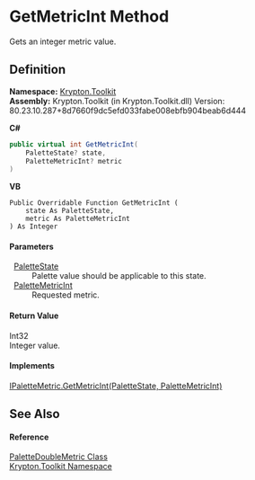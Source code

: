 # GetMetricInt Method


Gets an integer metric value.



## Definition
**Namespace:** <a href="79d2eac2-21f4-54ff-7552-b20c33c30600.md">Krypton.Toolkit</a>  
**Assembly:** Krypton.Toolkit (in Krypton.Toolkit.dll) Version: 80.23.10.287+8d7660f9dc5efd033fabe008ebfb904beab6d444

**C#**
``` C#
public virtual int GetMetricInt(
	PaletteState? state,
	PaletteMetricInt? metric
)
```
**VB**
``` VB
Public Overridable Function GetMetricInt ( 
	state As PaletteState,
	metric As PaletteMetricInt
) As Integer
```



#### Parameters
<dl><dt>  <a href="93e626cd-00cf-240e-06c6-ab4d47e982ba.md">PaletteState</a></dt><dd>Palette value should be applicable to this state.</dd><dt>  <a href="add1c883-3c14-ed6e-05cf-668b87f7fd6d.md">PaletteMetricInt</a></dt><dd>Requested metric.</dd></dl>

#### Return Value
Int32  
Integer value.

#### Implements
<a href="f47e9ee1-eda9-92b7-28e2-49185affe9d4.md">IPaletteMetric.GetMetricInt(PaletteState, PaletteMetricInt)</a>  


## See Also


#### Reference
<a href="2b86d5df-ad2d-fa2c-ef8d-2ac7e7ed808c.md">PaletteDoubleMetric Class</a>  
<a href="79d2eac2-21f4-54ff-7552-b20c33c30600.md">Krypton.Toolkit Namespace</a>  
